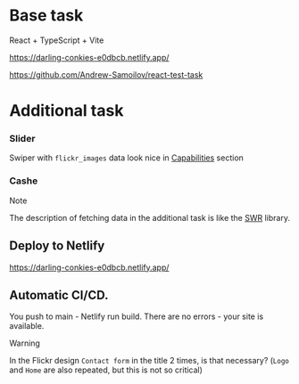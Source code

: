 # Base task

React + TypeScript + Vite 

https://darling-conkies-e0dbcb.netlify.app/

https://github.com/Andrew-Samoilov/react-test-task

# Additional task

### Slider

Swiper with `flickr_images` data look nice in [Capabilities](https://darling-conkies-e0dbcb.netlify.app/#capabilities) section

### Cashe
> [!NOTE]
> The description of fetching data in the additional task is like the [SWR](https://swr.vercel.app/) library.

## Deploy to Netlify

https://darling-conkies-e0dbcb.netlify.app/

## Automatic CI/CD. 

You push to main - Netlify run build. There are no errors - your site is available.

> [!WARNING]
> In the Flickr design `Contact form` in the title 2 times, is that necessary? (`Logo` and `Home` are also repeated, but this is not so critical)
